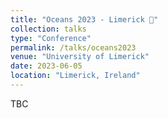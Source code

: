 ```yaml
---
title: "Oceans 2023 - Limerick 📃"
collection: talks
type: "Conference"
permalink: /talks/oceans2023
venue: "University of Limerick"
date: 2023-06-05
location: "Limerick, Ireland"
---
```


TBC
